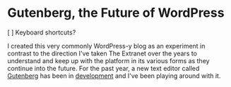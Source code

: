 # Gutenberg, the Future of WordPress

[ ] Keyboard shortcuts?

I created this very commonly WordPress-y blog as an experiment in contrast to the direction I've taken The Extranet over the years to understand and keep up with the platform in its various forms as they continue into the future. For the past year, a new text editor called [Gutenberg](https://wordpress.org/gutenberg/) has been in [development](https://github.com/WordPress/gutenberg) and I've been playing around with it.

